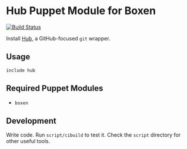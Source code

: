 # Hub Puppet Module for Boxen

[![Build Status](https://travis-ci.org/boxen/puppet-hub.png)](https://travis-ci.org/boxen/puppet-hub)

Install [Hub](https://github.com/defunkt/hub), a GitHub-focused `git` wrapper.

## Usage

```puppet
include hub
```

## Required Puppet Modules

* `boxen`

## Development

Write code. Run `script/cibuild` to test it. Check the `script`
directory for other useful tools.
